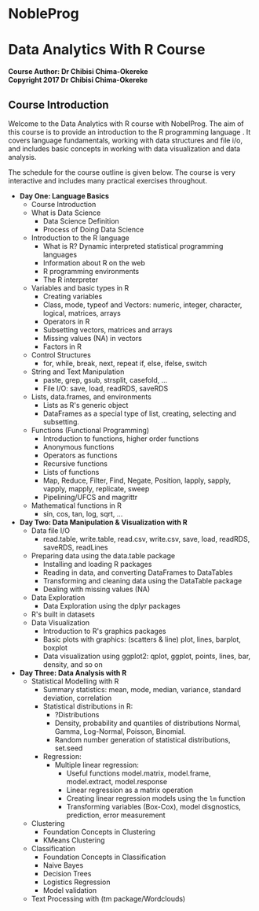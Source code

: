 # NobleProg

# Data Analytics With R Course

**Course Author: Dr Chibisi Chima-Okereke <br> Copyright 2017 Dr Chibisi Chima-Okereke**

## Course Introduction

Welcome to the Data Analytics with R course with NobelProg. The aim of this course is to provide an introduction to the R programming language . It covers language fundamentals, working with data structures and file i/o, and includes basic concepts in working with data visualization and data analysis.

The schedule for the course outline is given below. The course is very interactive and includes many practical exercises throughout.

* **Day One: Language Basics**
    * Course Introduction
    * What is Data Science
        * Data Science Definition
        * Process of Doing Data Science
    * Introduction to the R language
        * What is R? Dynamic interpreted statistical programming languages
        * Information about R on the web
        * R programming environments
        * The R interpreter
    * Variables and basic types in R
        * Creating variables
        * Class, mode, typeof and Vectors: numeric, integer, character, logical, matrices, arrays
        * Operators in R
        * Subsetting vectors, matrices and arrays
        * Missing values (NA) in vectors
        * Factors in R
    * Control Structures
        * for, while, break, next, repeat if, else, ifelse, switch
    * String and Text Manipulation
        * paste, grep, gsub, strsplit, casefold, ...
        * File I/O: save, load, readRDS, saveRDS
    * Lists, data.frames, and environments
        * Lists as R's generic object
        * DataFrames as a special type of list, creating, selecting and subsetting.
    * Functions (Functional Programming)
        * Introduction to functions, higher order functions
        * Anonymous functions
        * Operators as functions
        * Recursive functions
        * Lists of functions
        * Map, Reduce, Filter, Find, Negate, Position, lapply, sapply, vapply, mapply, replicate, sweep
        * Pipelining/UFCS and magrittr
    * Mathematical functions in R
        * sin, cos, tan, log, sqrt, ...
* **Day Two: Data Manipulation & Visualization with R**
    * Data file I/O
        * read.table, write.table, read.csv, write.csv, save, load, readRDS, saveRDS, readLines
    * Preparing data using the data.table package
        * Installing and loading R packages
        * Reading in data, and converting DataFrames to DataTables
        * Transforming and cleaning data using the DataTable package
        * Dealing with missing values (NA)
    * Data Exploration
        * Data Exploration using the dplyr packages
    * R's built in datasets
    * Data Visualization
        * Introduction to R's graphics packages
        * Basic plots with graphics: (scatters & line) plot, lines, barplot, boxplot
        * Data visualization using ggplot2: qplot, ggplot, points, lines, bar, density, and so on
* **Day Three: Data Analysis with R**
    * Statistical Modelling with R
        * Summary statistics: mean, mode, median, variance, standard deviation, correlation
        * Statistical distributions in R:
            * ?Distributions
            * Density, probability and quantiles of distributions Normal, Gamma, Log-Normal, Poisson, Binomial.
            * Random number generation of statistical distributions, set.seed
        * Regression:
            * Multiple linear regression:
                * Useful functions model.matrix, model.frame, model.extract, model.response
                * Linear regression as a matrix operation
                * Creating linear regression models using the `lm` function
                * Transforming variables (Box-Cox), model disgnostics, prediction, error measurement
    * Clustering
        * Foundation Concepts in Clustering
        * KMeans Clustering
    * Classification
        * Foundation Concepts in Classification
        * Naive Bayes
        * Decision Trees
        * Logistics Regression
        * Model validation
    * Text Processing with (tm package/Wordclouds)
